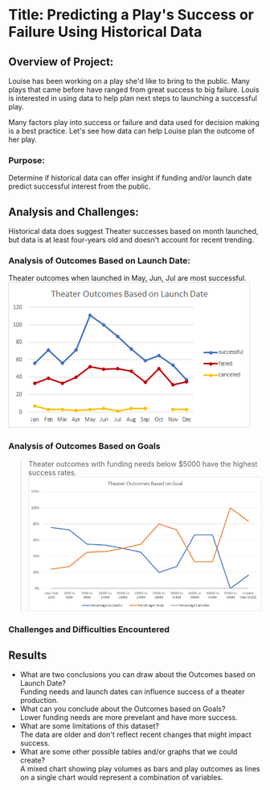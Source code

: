 # Title: **Predicting a Play's Success or Failure Using Historical Data**  

## Overview of Project: 
Louise has been working on a play she'd like to bring to the public.  Many plays that came before have ranged from great success to big failure.  Louis is interested in using data to help plan next steps to launching a successful play.   

Many factors play into success or failure and data used for decision making is a best practice.  Let's see how data can help Louise plan the outcome of her play.

### Purpose:  
Determine if historical data can offer insight if funding and/or launch date predict successful interest from the public.

## Analysis and Challenges:  
Historical data does suggest Theater successes based on month launched, but data is at least four-years old and doesn't account for recent trending.  

### Analysis of Outcomes Based on Launch Date:  
Theater outcomes when launched in May, Jun, Jul are most successful.    
![](/Resources/Theater_Outcomes_vs_Launch.png)

### Analysis of Outcomes Based on Goals
>Theater outcomes with funding needs below $5000 have the highest success rates.  
![](/Resources/Outcomes_vs_Goals.png)

### Challenges and Difficulties Encountered

## Results

- What are two conclusions you can draw about the Outcomes based on Launch Date?  
    Funding needs and launch dates can influence success of a theater production.  
- What can you conclude about the Outcomes based on Goals?  
    Lower funding needs are more prevelant and have more success.
- What are some limitations of this dataset?   
    The data are older and don't reflect recent changes that might impact success.
- What are some other possible tables and/or graphs that we could create?  
    A mixed chart showing play volumes as bars and play outcomes as lines on a single chart would  represent a combination of variables. 
